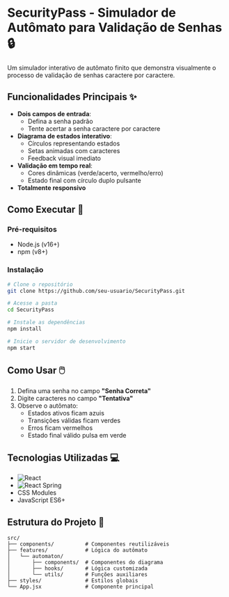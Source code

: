 
# SecurityPass - Simulador de Autômato para Validação de Senhas 🔒

Um simulador interativo de autômato finito que demonstra visualmente o processo de validação de senhas caractere por caractere.

## Funcionalidades Principais ✨
- **Dois campos de entrada**:
  - Defina a senha padrão 
  - Tente acertar a senha caractere por caractere
- **Diagrama de estados interativo**:
  - Círculos representando estados
  - Setas animadas com caracteres
  - Feedback visual imediato
- **Validação em tempo real**:
  - Cores dinâmicas (verde/acerto, vermelho/erro)
  - Estado final com círculo duplo pulsante
- **Totalmente responsivo**

## Como Executar 🚀

### Pré-requisitos
- Node.js (v16+)
- npm (v8+)

### Instalação
```bash
# Clone o repositório
git clone https://github.com/seu-usuario/SecurityPass.git

# Acesse a pasta
cd SecurityPass

# Instale as dependências
npm install

# Inicie o servidor de desenvolvimento
npm start
```

## Como Usar 🖱️
1. Defina uma senha no campo **"Senha Correta"**
2. Digite caracteres no campo **"Tentativa"**
3. Observe o autômato:
   - Estados ativos ficam azuis
   - Transições válidas ficam verdes
   - Erros ficam vermelhos
   - Estado final válido pulsa em verde

## Tecnologias Utilizadas 💻
- ![React](https://img.shields.io/badge/React-20232A?style=for-the-badge&logo=react&logoColor=61DAFB)
- ![React Spring](https://img.shields.io/badge/React%20Spring-00C7B7?style=for-the-badge)
- CSS Modules
- JavaScript ES6+

## Estrutura do Projeto 📁
```
src/
├── components/          # Componentes reutilizáveis
├── features/            # Lógica do autômato
│   └── automaton/
│       ├── components/  # Componentes do diagrama
│       ├── hooks/       # Lógica customizada
│       └── utils/       # Funções auxiliares
├── styles/              # Estilos globais
└── App.jsx              # Componente principal
```